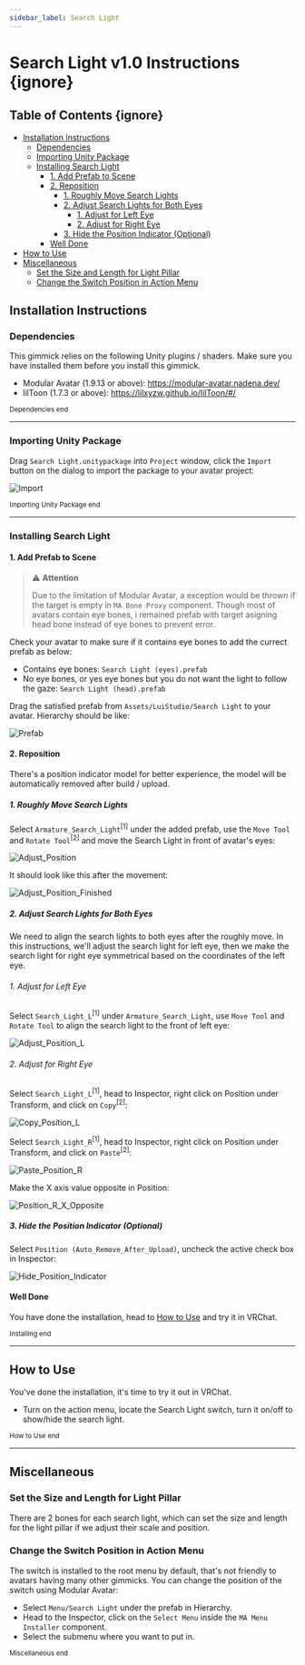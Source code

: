 ```yaml
---
sidebar_label: Search Light
---
```


# Search Light v1.0 Instructions {ignore}

## Table of Contents {ignore}

<!-- @import "[TOC]" {cmd="toc" depthFrom=1 depthTo=6 orderedList=false} -->

<!-- code_chunk_output -->

- [Installation Instructions](#installation-instructions)
  - [Dependencies](#dependencies)
  - [Importing Unity Package](#importing-unity-package)
  - [Installing Search Light](#installing-search-light)
    - [1. Add Prefab to Scene](#1-add-prefab-to-scene)
    - [2. Reposition](#2-reposition)
      - [1. Roughly Move Search Lights](#1-roughly-move-search-lights)
      - [2. Adjust Search Lights for Both Eyes](#2-adjust-search-lights-for-both-eyes)
        - [1. Adjust for Left Eye](#1-adjust-for-left-eye)
        - [2. Adjust for Right Eye](#2-adjust-for-right-eye)
      - [3. Hide the Position Indicator (Optional)](#3-hide-the-position-indicator-optional)
    - [Well Done](#well-done)
- [How to Use](#how-to-use)
- [Miscellaneous](#miscellaneous)
  - [Set the Size and Length for Light Pillar](#set-the-size-and-length-for-light-pillar)
  - [Change the Switch Position in Action Menu](#change-the-switch-position-in-action-menu)

<!-- /code_chunk_output -->

## Installation Instructions

### Dependencies

This gimmick relies on the following Unity plugins / shaders. Make sure you have installed them before you install this gimmick.

- Modular Avatar (1.9.13 or above): https://modular-avatar.nadena.dev/
- lilToon (1.7.3 or above): https://lilxyzw.github.io/lilToon/#/

<sub>Dependencies end</sub>

---

### Importing Unity Package

Drag `Search Light.unitypackage` into `Project` window, click the `Import` button on the dialog to import the package to your avatar project:

![Import](./Assets/Import.png)

<sub>Importing Unity Package end</sub>

---

### Installing Search Light

#### 1. Add Prefab to Scene

> :warning: **Attention**
>
>Due to the limitation of Modular Avatar, a exception would be thrown if the target is empty in `MA Bone Proxy` component. Though most of avatars contain eye bones, i remained prefab with target asigning head bone instead of eye bones to prevent error.

Check your avatar to make sure if it contains eye bones to add the currect prefab as below:

- Contains eye bones: `Search Light (eyes).prefab`
- No eye bones, or yes eye bones but you do not want the light to follow the gaze: `Search Light (head).prefab`

Drag the satisfied prefab from `Assets/LuiStudio/Search Light` to your avatar. Hierarchy should be like:

![Prefab](./Assets/Prefab.png)

#### 2. Reposition

There's a position indicator model for better experience, the model will be automatically removed after build / upload.

##### 1. Roughly Move Search Lights

Select `Armature_Search_Light`<sup>[1]</sup> under the added prefab, use the `Move Tool` and `Rotate Tool`<sup>[2]</sup> and move the Search Light in front of avatar's eyes:

![Adjust_Position](./Assets/Adjust_Position.png)

It should look like this after the movement:

![Adjust_Position_Finished](./Assets/Adjust_Position_Finished.png)

##### 2. Adjust Search Lights for Both Eyes

We need to align the search lights to both eyes after the roughly move. In this instructions, we'll adjust the search light for left eye, then we make the search light for right eye symmetrical based on the coordinates of the left eye.

###### 1. Adjust for Left Eye

Select `Search_Light_L`<sup>[1]</sup> under `Armature_Search_Light`, use `Move Tool` and `Rotate Tool` to align the search light to the front of left eye:

![Adjust_Position_L](./assets/Adjust_Position_L.png)

###### 2. Adjust for Right Eye

Select `Search_Light_L`<sup>[1]</sup>, head to Inspector, right click on Position under Transform, and click on `Copy`<sup>[2]</sup>:

![Copy_Position_L](./assets/Copy_Position_L.png)

Select `Search_Light_R`<sup>[1]</sup>, head to Inspector, right click on Position under Transform, and click on `Paste`<sup>[2]</sup>:

![Paste_Position_R](./assets/Paste_Position_R.png)

Make the X axis value opposite in Position:

![Position_R_X_Opposite](./assets/Position_R_X_Opposite.png)

##### 3. Hide the Position Indicator (Optional)

Select `Position (Auto_Remove_After_Upload)`, uncheck the active check box in Inspector:

![Hide_Position_Indicator](./assets/Hide_Position_Indicator.png)

#### Well Done

You have done the installation, head to [How to Use](#how-to-use) and try it in VRChat.

<sub>Installing end</sub>

---

## How to Use

You've done the installation, it's time to try it out in VRChat.

- Turn on the action menu, locate the Search Light switch, turn it on/off to show/hide the search light.

<sub>How to Use end</sub>

---

## Miscellaneous

### Set the Size and Length for Light Pillar

There are 2 bones for each search light, which can set the size and length for the light pillar if we adjust their scale and position.

### Change the Switch Position in Action Menu

The switch is installed to the root menu by default, that's not friendly to avatars having many other gimmicks. You can change the position of the switch using Modular Avatar:

- Select `Menu/Search Light` under the prefab in Hierarchy.
- Head to the Inspector, click on the `Select Menu` inside the `MA Menu Installer` component.
- Select the submenu where you want to put in.

<sub>Miscellaneous end</sub>